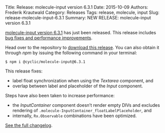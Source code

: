 Title: Release: molecule-input version 6.3.1
Date: 2015-10-09
Authors: Frederik Krautwald
Category: Releases
Tags: release, molecule, input
Slug: release-molecule-input-6.3.1
Summary: NEW RELEASE: molecule-input version 6.3.1

[molecule-input version 6.3.1][1] has just been released. This release includes
[bug fixes and performance improvements][2].

Head over to the repository to [download this release][1]. You can also obtain it
through *npm* by issuing the following command in your terminal:

```shell
$ npm i @cyclic/molecule-input@6.3.1
```

This release fixes:

- label float synchronization when using the *Textarea* component, and
- overlap between label and placeholder of the *Input* component.

Steps have also been taken to increase performance:

- the *InputContainer* component doesn’t render empty DIVs and excludes
  rendering of `.molecule-InputContainer_floatLabelPlaceholder`, and
- internally, `Rx.Observable` combinations have been optimized.

[See the full changelog][2].

[1]: https://github.com/CyclicMaterials/molecule-input/releases/tag/v6.3.1
[2]: https://github.com/CyclicMaterials/molecule-input/blob/master/CHANGELOG.md#v631-2015-10-09
